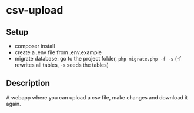 # csv-upload

## Setup
- composer install
- create a .env file from .env.example
- migrate database: go to the project folder, `php migrate.php -f -s` (-f rewrites all tables, -s seeds the tables)

## Description
A webapp where you can upload a csv file, make changes and download it again.